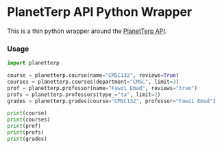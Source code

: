 # PlanetTerp API Python Wrapper

This is a thin python wrapper around the [PlanetTerp API](http://api.planetterp.com/).

### Usage

```python
import planetterp

course = planetterp.course(name="CMSC132", reviews=True)
courses = planetterp.courses(department="CMSC", limit=3)
prof = planetterp.professor(name="Fawzi Emad", reviews="true")
profs = planetterp.professors(type_="ta", limit=2)
grades = planetterp.grades(course="CMSC132", professor="Fawzi Emad")

print(course)
print(courses)
print(prof)
print(profs)
print(grades)
```
